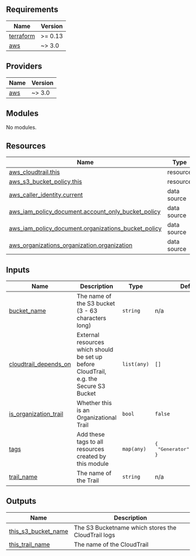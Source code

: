 ## Requirements

| Name | Version |
|------|---------|
| <a name="requirement_terraform"></a> [terraform](#requirement\_terraform) | >= 0.13 |
| <a name="requirement_aws"></a> [aws](#requirement\_aws) | ~> 3.0 |

## Providers

| Name | Version |
|------|---------|
| <a name="provider_aws"></a> [aws](#provider\_aws) | ~> 3.0 |

## Modules

No modules.

## Resources

| Name | Type |
|------|------|
| [aws_cloudtrail.this](https://registry.terraform.io/providers/hashicorp/aws/latest/docs/resources/cloudtrail) | resource |
| [aws_s3_bucket_policy.this](https://registry.terraform.io/providers/hashicorp/aws/latest/docs/resources/s3_bucket_policy) | resource |
| [aws_caller_identity.current](https://registry.terraform.io/providers/hashicorp/aws/latest/docs/data-sources/caller_identity) | data source |
| [aws_iam_policy_document.account_only_bucket_policy](https://registry.terraform.io/providers/hashicorp/aws/latest/docs/data-sources/iam_policy_document) | data source |
| [aws_iam_policy_document.organizations_bucket_policy](https://registry.terraform.io/providers/hashicorp/aws/latest/docs/data-sources/iam_policy_document) | data source |
| [aws_organizations_organization.organization](https://registry.terraform.io/providers/hashicorp/aws/latest/docs/data-sources/organizations_organization) | data source |

## Inputs

| Name | Description | Type | Default | Required |
|------|-------------|------|---------|:--------:|
| <a name="input_bucket_name"></a> [bucket\_name](#input\_bucket\_name) | The name of the S3 bucket (3 - 63 characters long) | `string` | n/a | yes |
| <a name="input_cloudtrail_depends_on"></a> [cloudtrail\_depends\_on](#input\_cloudtrail\_depends\_on) | External resources which should be set up before CloudTrail, e.g. the Secure S3 Bucket | `list(any)` | `[]` | no |
| <a name="input_is_organization_trail"></a> [is\_organization\_trail](#input\_is\_organization\_trail) | Whether this is an Organizational Trail | `bool` | `false` | no |
| <a name="input_tags"></a> [tags](#input\_tags) | Add these tags to all resources created by this module | `map(any)` | <pre>{<br>  "Generator": "Terraform"<br>}</pre> | no |
| <a name="input_trail_name"></a> [trail\_name](#input\_trail\_name) | The name of the Trail | `string` | n/a | yes |

## Outputs

| Name | Description |
|------|-------------|
| <a name="output_this_s3_bucket_name"></a> [this\_s3\_bucket\_name](#output\_this\_s3\_bucket\_name) | The S3 Bucketname which stores the CloudTrail logs |
| <a name="output_this_trail_name"></a> [this\_trail\_name](#output\_this\_trail\_name) | The name of the CloudTrail |
